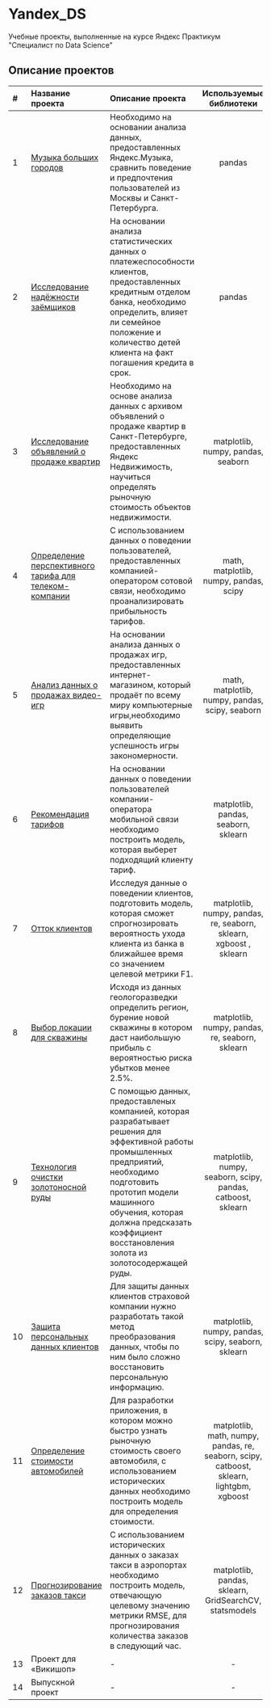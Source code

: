 # Yandex_DS
Учебные проекты, выполненные на курсе Яндекс Практикум "Специалист по Data Science"

## Описание проектов 

| # | Название проекта | Описание проекта | Используемые библиотеки |
| :-------------------- | :-------------------- | :--------------------- |:---------------------------:|
| 1 | [Музыка больших городов](https://github.com/MariaPyat/Yandex_DS/blob/main/01_Big%20cities%20music/Музыка%20больших%20городов.ipynb "Музыка больших городов") | Необходимо на основании анализа данных, предоставленных Яндекс.Музыка, сравнить поведение и предпочтения пользователей из Москвы и Санкт-Петербурга. | pandas |
| 2 | [Исследование надёжности заёмщиков](https://github.com/MariaPyat/Yandex_DS/blob/main/02_Credit%20risk%20evaluation/Исследование%20надёжности%20заёмщиков.ipynb "Исследование надёжности заёмщиков")| На основании анализа статистических данных о платежеспособности клиентов, предоставленных кредитным отделом банка, необходимо определить, влияет ли семейное положение и количество детей клиента на факт погашения кредита в срок. | pandas |
| 3 | [Исследование объявлений о продаже квартир](https://github.com/MariaPyat/Yandex_DS/blob/main/03_Apartments%20sale%20ads%20research/Исследование%20объявлений%20о%20продаже%20квартир.ipynb "Исследование объявлений о продаже квартир") | Необходимо на основе анализа данных с архивом объявлений о продаже квартир в Санкт-Петербурге, предоставленных Яндекс Недвижимость, научиться определять рыночную стоимость объектов недвижимости. | matplotlib, numpy, pandas, seaborn |
| 4 | [Определение перспективного тарифа для телеком-компании](https://github.com/MariaPyat/Yandex_DS/blob/main/04_Determination%20of%20a%20tariff%20for%20a%20telecom%20company/Определение%20перспективного%20тарифа%20для%20телеком.ipynb "Определение перспективного тарифа для телеком-компании") | С использованием данных о поведении пользователей, предоставленных компанией-оператором сотовой связи, необходимо проанализировать прибыльность тарифов. | math, matplotlib, numpy, pandas, scipy |
| 5 | [Анализ данных о продажах видео-игр](https://github.com/MariaPyat/Yandex_DS/blob/main/05_Video-games%20sales%20analysis/Анализ%20продаж%20видео-игр.ipynb "Анализ данных о продажах видео-игр") | На основании анализа данных о продажах игр, предоставленных интернет-магазином, который продаёт по всему миру компьютерные игры,необходимо выявить определяющие успешность игры закономерности.| math, matplotlib, numpy, pandas, scipy, seaborn |
| 6 | [Рекомендация тарифов](https://github.com/MariaPyat/Yandex_DS/blob/main/06_Recommendation%20of%20tariffs/Рекомендация%20тарифов.ipynb "Рекомендация тарифов") | На основании данных о поведении пользователей компании-оператора мобильной связи необходимо построить модель, которая выберет подходящий клиенту тариф. | matplotlib, pandas, seaborn, sklearn |
| 7 | [Отток клиентов](https://github.com/MariaPyat/Yandex_DS/blob/main/07_Bank%20customer%20churn/Отток%20клиентов.ipynb "Отток клиентов") | Исследуя данные о поведении клиентов, подготовить модель, которая сможет спрогнозировать вероятность ухода клиента из банка в ближайшее время со значением целевой метрики F1. | matplotlib, numpy, pandas, re, seaborn, sklearn, xgboost , sklearn |
| 8 | [Выбор локации для скважины](https://github.com/MariaPyat/Yandex_DS/blob/main/08_Choosing%20a%20location%20for%20a%20well/Выбор%20локации%20для%20скважины.ipynb "Выбор локации для скважины") | Исходя из данных геологоразведки определить регион, бурение новой скважины в котором даст наибольшую прибыль с вероятностью риска убытков менее 2.5%.  | matplotlib, numpy, pandas, re, seaborn, sklearn |	
| 9 | [Технология очистки золотоносной руды](https://github.com/MariaPyat/Yandex_DS/blob/main/09_Gold%20recovery/Технология%20очистки%20золотоносной%20руды.ipynb "Технология очистки золотоносной руды") | С помощью данных, предоставленых компанией, которая разрабатывает решения для эффективной работы промышленных предприятий, необходимо подготовить прототип модели машинного обучения, которая должна предсказать коэффициент восстановления золота из золотосодержащей руды.  | matplotlib, numpy, seaborn, scipy, pandas, catboost, sklearn |
| 10 | [Защита персональных данных клиентов](https://github.com/MariaPyat/Yandex_DS/blob/main/10_Client%20personal%20data%20protection/Защита%20персональных%20данных%20клиентов.ipynb "Защита персональных данных клиентов") | Для защиты данных клиентов страховой компании нужно разработать такой метод преобразования данных, чтобы по ним было сложно восстановить персональную информацию. | matplotlib, numpy, pandas, scipy, seaborn, sklearn |
| 11 | [Определение стоимости автомобилей](https://github.com/MariaPyat/Yandex_DS/blob/main/11_Car%20price%20determination/Определение%20стоимости%20автомобилей.ipynb "Определение стоимости автомобилей") | Для разработки приложения, в котором можно быстро узнать рыночную стоимость своего автомобиля, с использованием исторических данных необходимо построить модель для определения стоимости. | matplotlib, math, numpy, pandas, re, seaborn, scipy, catboost, sklearn, lightgbm, xgboost |
| 12 | [Прогнозирование заказов такси](https://github.com/MariaPyat/Yandex_DS/blob/main/12_Taxi%20orders%20forecast/Прогнозирование%20заказов%20такси.ipynb "Прогнозирование заказов такси") | С использованием исторических данных о заказах такси в аэропортах необходимо построить модель, отвечающую целевому значению метрики RMSE, для прогнозирования количества заказов в следующий час.| matplotlib, pandas, sklearn, GridSearchCV, statsmodels |
| 13 | Проект для «Викишоп» | - | - |
| 14 | Выпускной проект | - | - |

